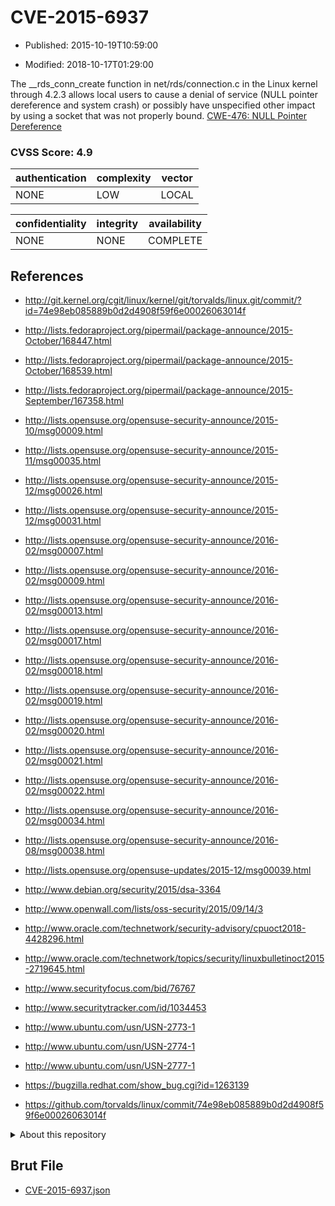 # CVE-2015-6937

- Published: 2015-10-19T10:59:00

- Modified: 2018-10-17T01:29:00

The __rds_conn_create function in net/rds/connection.c in the Linux kernel through 4.2.3 allows local users to cause a denial of service (NULL pointer dereference and system crash) or possibly have unspecified other impact by using a socket that was not properly bound. <a href="http://cwe.mitre.org/data/definitions/476.html" rel="nofollow">CWE-476: NULL Pointer Dereference</a>

### CVSS Score: **4.9**

| authentication | complexity | vector |
| --- | --- | --- |
| NONE | LOW | LOCAL |

| confidentiality | integrity | availability |
| --- | --- | --- |
| NONE | NONE | COMPLETE |

## References

* http://git.kernel.org/cgit/linux/kernel/git/torvalds/linux.git/commit/?id=74e98eb085889b0d2d4908f59f6e00026063014f

* http://lists.fedoraproject.org/pipermail/package-announce/2015-October/168447.html

* http://lists.fedoraproject.org/pipermail/package-announce/2015-October/168539.html

* http://lists.fedoraproject.org/pipermail/package-announce/2015-September/167358.html

* http://lists.opensuse.org/opensuse-security-announce/2015-10/msg00009.html

* http://lists.opensuse.org/opensuse-security-announce/2015-11/msg00035.html

* http://lists.opensuse.org/opensuse-security-announce/2015-12/msg00026.html

* http://lists.opensuse.org/opensuse-security-announce/2015-12/msg00031.html

* http://lists.opensuse.org/opensuse-security-announce/2016-02/msg00007.html

* http://lists.opensuse.org/opensuse-security-announce/2016-02/msg00009.html

* http://lists.opensuse.org/opensuse-security-announce/2016-02/msg00013.html

* http://lists.opensuse.org/opensuse-security-announce/2016-02/msg00017.html

* http://lists.opensuse.org/opensuse-security-announce/2016-02/msg00018.html

* http://lists.opensuse.org/opensuse-security-announce/2016-02/msg00019.html

* http://lists.opensuse.org/opensuse-security-announce/2016-02/msg00020.html

* http://lists.opensuse.org/opensuse-security-announce/2016-02/msg00021.html

* http://lists.opensuse.org/opensuse-security-announce/2016-02/msg00022.html

* http://lists.opensuse.org/opensuse-security-announce/2016-02/msg00034.html

* http://lists.opensuse.org/opensuse-security-announce/2016-08/msg00038.html

* http://lists.opensuse.org/opensuse-updates/2015-12/msg00039.html

* http://www.debian.org/security/2015/dsa-3364

* http://www.openwall.com/lists/oss-security/2015/09/14/3

* http://www.oracle.com/technetwork/security-advisory/cpuoct2018-4428296.html

* http://www.oracle.com/technetwork/topics/security/linuxbulletinoct2015-2719645.html

* http://www.securityfocus.com/bid/76767

* http://www.securitytracker.com/id/1034453

* http://www.ubuntu.com/usn/USN-2773-1

* http://www.ubuntu.com/usn/USN-2774-1

* http://www.ubuntu.com/usn/USN-2777-1

* https://bugzilla.redhat.com/show_bug.cgi?id=1263139

* https://github.com/torvalds/linux/commit/74e98eb085889b0d2d4908f59f6e00026063014f

<details>
<summary>About this repository</summary> 

  This repository is part of the project [Live Hack CVE](https://github.com/Live-Hack-CVE). Main website can be found [www.live-hack.org](https://www.live-hack.org) 
  
  Made by [Sn0wAlice](https://github.com/Sn0wAlice) for the people that care about security and need to have a feed of the latest CVEs. Hope you enjoy it, don't forget to star the repo and follow me on [Twitter](https://twitter.com/Sn0wAlice) and [Github](https://github.com/Sn0wAlice). And that is my [personnal website](https://www.alice-snow.me/)

  - [Home Page](https://github.com/Live-Hack-CVE)
  - [Framework](https://github.com/Live-Hack-CVE/cve-framework)
  - [CVE database](https://github.com/Live-Hack-CVE/full_database)
  - [Changelog](https://github.com/Live-Hack-CVE/Changelog)
</details>

## Brut File

* [CVE-2015-6937.json](https://raw.githubusercontent.com/Live-Hack-CVE/full_database/main/cves/2015/CVE-2015-6937.json)

